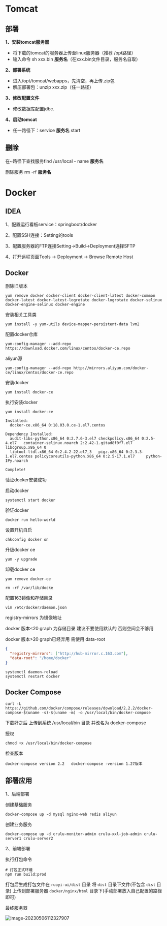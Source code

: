 # Tomcat

## 部署

**1、安装tomcat服务器**

- 将下载的tomcat的服务器上传至linux服务器（推荐 /opt路径）
- 输入命令 sh xxx.bin **服务名**（在xxx.bin文件目录，服务名自取）

**2、部署系统**

- 进入/opt/tomcat/webapps，先清空，再上传.zip包
- 解压部署包：unzip xxx.zip（任一路径）

**3、修改配置文件**

- 修改数据库配置jdbc.

**4、启动tomcat**

- 任一路径下：service **服务名** start

## 删除



在~路径下查找服务find /usr/local - name **服务名**

删除服务 rm -rf **服务名**

# Docker

## IDEA

1、配置运行看板service：springboot/docker

2、配置SSH连接：Setting的tools

3、配置服务器的FTP连接Setting->Build->Deployment选择SFTP

4、打开远程页面Tools -> Deployment -> Browse Remote Host

## Docker

删除旧版本

```shell
yum remove docker docker-client docker-client-latest docker-common docker-latest docker-latest-logrotate docker-logrotate docker-selinux docker-engine-selinux docker-engine
```

安装相关工具类

~~~shell
yum install -y yum-utils device-mapper-persistent-data lvm2
~~~

配置docker仓库

~~~shell
yum-config-manager --add-repo https://download.docker.com/linux/centos/docker-ce.repo
~~~

aliyun源

~~~shell
yum-config-manager --add-repo http://mirrors.aliyun.com/docker-ce/linux/centos/docker-ce.repo
~~~

安装docker

~~~shell
yum install docker-ce
~~~

执行安装docker

~~~shell
yum install docker-ce
 
Installed:
  docker-ce.x86_64 0:18.03.0.ce-1.el7.centos
 
Dependency Installed:
  audit-libs-python.x86_64 0:2.7.6-3.el7 checkpolicy.x86_64 0:2.5-4.el7   container-selinux.noarch 2:2.42-1.gitad8f0f7.el7 libcgroup.x86_64 0
  libtool-ltdl.x86_64 0:2.4.2-22.el7_3   pigz.x86_64 0:2.3.3-1.el7.centos policycoreutils-python.x86_64 0:2.5-17.1.el7     python-IPy.noarch
 
Complete!
~~~

验证docker安装成功

启动docker

~~~shell
systemctl start docker
~~~

验证docker

~~~shell
docker run hello-world
~~~

设置开机自启

~~~shell
chkconfig docker on
~~~

升级docker ce

~~~shell
yum -y upgrade
~~~

卸载docker ce

~~~shell
yum remove docker-ce
 
rm -rf /var/lib/docke
~~~

配置163镜像和存储目录

~~~shell
vim /etc/docker/daemon.json
~~~

 registry-mirrors 为镜像地址

docker 版本<20 graph 为存储目录 建议不要使用默认的 否则空间会不够用

docker 版本>20 graph已经弃用 需使用 data-root

~~~json
{
  "registry-mirrors": ["http://hub-mirror.c.163.com"],
  "data-root": "/home/docker"
}
~~~

~~~shell
systemctl daemon-reload
systemctl restart docker
~~~

## Docker Compose

~~~shell
curl -L https://github.com/docker/compose/releases/download/2.2.2/docker-compose-$(uname -s)-$(uname -m) -o /usr/local/bin/docker-compose
~~~

下载好之后 上传到系统 /usr/local/bin 目录 并改名为 docker-compose

授权

~~~shell
chmod +x /usr/local/bin/docker-compose
~~~

检查版本

~~~shell
docker-compose version 2.2   docker-compose -version 1.27版本
~~~

## 部署应用

1、后端部署

创建基础服务

```shell
docker-compose up -d mysql nginx-web redis aliyun
```

创建业务服务

```shell
docker-compose up -d crulu-monitor-admin crulu-xxl-job-admin crulu-server1 crulu-server2
```

2、前端部署

执行打包命令

```shell
# 打包正式环境
npm run build:prod
```

打包后生成打包文件在 `ruoyi-ui/dist` 目录
将 `dist` 目录下文件(不包含 `dist` 目录) 上传到部署服务器 `docker/nginx/html` 目录下(手动部署放入自己配置的路径即可)

最终服务器

![image-20230506112327907](https://tyangjian.oss-cn-shanghai.aliyuncs.com/tmp/202305061123887.png)
